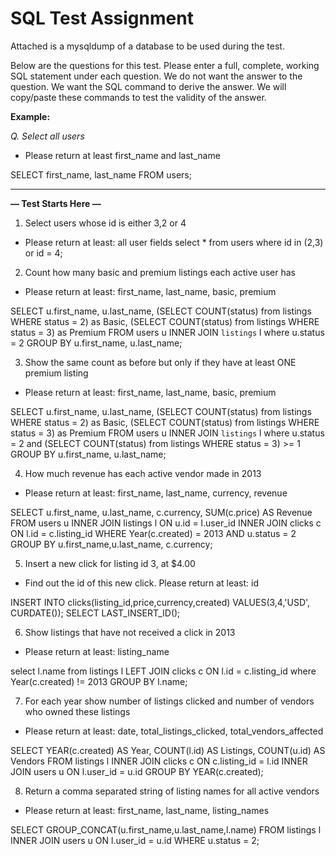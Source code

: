# SQL Test Assignment

Attached is a mysqldump of a database to be used during the test.

Below are the questions for this test. Please enter a full, complete, working SQL statement under each question. We do not want the answer to the question. We want the SQL command to derive the answer. We will copy/paste these commands to test the validity of the answer.

**Example:**

_Q. Select all users_

- Please return at least first_name and last_name

SELECT first_name, last_name FROM users;

---

**— Test Starts Here —**

1. Select users whose id is either 3,2 or 4

- Please return at least: all user fields
  select \* from users where id in (2,3) or id = 4;

2. Count how many basic and premium listings each active user has

- Please return at least: first_name, last_name, basic, premium

SELECT u.first_name, u.last_name, (SELECT COUNT(status) from listings WHERE status = 2) as Basic, (SELECT COUNT(status) from listings WHERE status = 3) as Premium
FROM users u
INNER JOIN `listings` l
where u.status = 2
GROUP BY u.first_name, u.last_name;

3. Show the same count as before but only if they have at least ONE premium listing

- Please return at least: first_name, last_name, basic, premium

SELECT u.first_name, u.last_name, (SELECT COUNT(status) from listings WHERE status = 2) as Basic, (SELECT COUNT(status) from listings WHERE status = 3) as Premium
FROM users u
INNER JOIN `listings` l
where u.status = 2 and (SELECT COUNT(status) from listings WHERE status = 3) >= 1
GROUP BY u.first_name, u.last_name;

4. How much revenue has each active vendor made in 2013

- Please return at least: first_name, last_name, currency, revenue

SELECT u.first_name, u.last_name, c.currency, SUM(c.price) AS Revenue FROM users u
INNER JOIN listings l
ON u.id = l.user_id
INNER JOIN clicks c
ON l.id = c.listing_id
WHERE Year(c.created) = 2013 AND u.status = 2
GROUP BY u.first_name,u.last_name, c.currency;

5. Insert a new click for listing id 3, at $4.00

- Find out the id of this new click. Please return at least: id

INSERT INTO clicks(listing_id,price,currency,created) VALUES(3,4,'USD', CURDATE());
SELECT LAST_INSERT_ID();

6. Show listings that have not received a click in 2013

- Please return at least: listing_name

select l.name from listings l LEFT JOIN clicks c ON l.id = c.listing_id where Year(c.created) != 2013 GROUP BY l.name;

7. For each year show number of listings clicked and number of vendors who owned these listings

- Please return at least: date, total_listings_clicked, total_vendors_affected

SELECT YEAR(c.created) AS Year, COUNT(l.id) AS Listings, COUNT(u.id) AS Vendors FROM listings l
INNER JOIN clicks c
ON
c.listing_id = l.id
INNER JOIN users u
ON
l.user_id = u.id
GROUP BY YEAR(c.created);

8. Return a comma separated string of listing names for all active vendors

- Please return at least: first_name, last_name, listing_names

SELECT GROUP_CONCAT(u.first_name,u.last_name,l.name) FROM listings l
INNER JOIN users u
ON l.user_id = u.id
WHERE u.status = 2;
